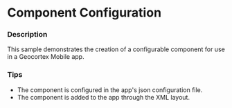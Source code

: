﻿# Component Configuration

### Description
This sample demonstrates the creation of a configurable component for use in a Geocortex Mobile app.

### Tips
- The component is configured in the app's json configuration file.
- The component is added to the app through the XML layout.
